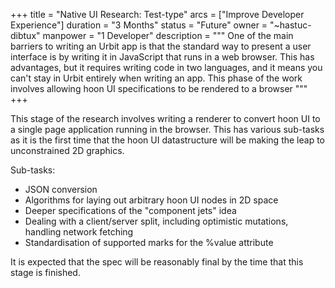 +++
title = "Native UI Research: Test-type"
arcs = ["Improve Developer Experience"]
duration = "3 Months"
status = "Future"
owner = "~hastuc-dibtux"
manpower = "1 Developer"
description = """
One of the main barriers to writing an Urbit app is that the standard way to present a user interface is by writing it in JavaScript that runs in a web browser.  This has advantages, but it requires writing code in two languages, and it means you can't stay in Urbit entirely when writing an app. This phase of the work involves allowing hoon UI specifications to be rendered to a browser
"""
+++

This stage of the research involves writing a renderer to convert hoon UI to a single page application running in the browser. This has various sub-tasks as it is the first time that the hoon UI datastructure will be making the leap to unconstrained 2D graphics.

Sub-tasks:
- JSON conversion
- Algorithms for laying out arbitrary hoon UI nodes in 2D space
- Deeper specifications of the "component jets" idea
- Dealing with a client/server split, including optimistic mutations, handling network fetching
- Standardisation of supported marks for the %value attribute

It is expected that the spec will be reasonably final by the time that this stage is finished.


